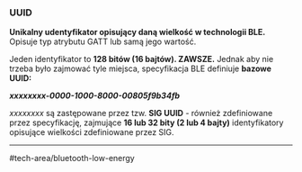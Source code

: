 ### UUID
**Unikalny udentyfikator opisujący daną wielkość w technologii BLE.**
Opisuje typ atrybutu GATT lub samą jego wartość.

Jeden identyfikator to **128 bitów (16 bajtów). ZAWSZE.**
Jednak aby nie trzeba było zajmować tyle miejsca, specyfikacja BLE definiuje **bazowe UUID:**

***xxxxxxxx-0000-1000-8000-00805f9b34fb***

*xxxxxxxx* są zastępowane przez tzw. **SIG UUID** - również zdefiniowane przez specyfikację, zajmujące **16 lub 32 bity (2 lub 4 bajty)** identyfikatory opisujące wielkości zdefiniowane przez SIG.

---
#tech-area/bluetooth-low-energy 
